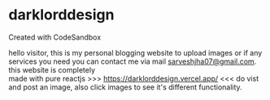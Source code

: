 # darklorddesign
Created with CodeSandbox

hello visitor, this is my personal blogging website to upload images or if any services you need you can contact me via mail sarveshjha07@gmail.com. this website is completely  
made with pure reactjs >>>  https://darklorddesign.vercel.app/   <<< do vist and post an image, also click images to see it's different functionality.
